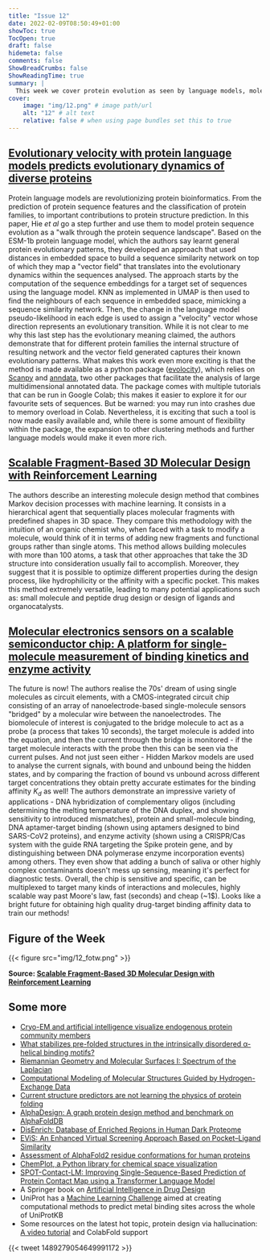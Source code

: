 ```yaml
---
title: "Issue 12"
date: 2022-02-09T08:50:49+01:00
showToc: true
TocOpen: true
draft: false
hidemeta: false
comments: false
ShowBreadCrumbs: false
ShowReadingTime: true
summary: |
  This week we cover protein evolution as seen by language models, molecular design by reinforcement learning, and molecular electronics to measure binding
cover:
    image: "img/12.png" # image path/url
    alt: "12" # alt text
    relative: false # when using page bundles set this to true
---
```


## [Evolutionary velocity with protein language models predicts evolutionary dynamics of diverse proteins](https://doi.org/10.1016/j.cels.2022.01.003)

Protein language models are revolutionizing protein bioinformatics. From the prediction of protein sequence features and the classification of protein families, to important contributions to protein structure prediction. In this paper, Hie *et al* go a step further and use them to model protein sequence evolution as a "walk through the protein sequence landscape". Based on the ESM-1b protein language model, which the authors say learnt general protein evolutionary patterns, they developed an approach that used distances in embedded space to build a sequence similarity network on top of which they map a "vector field" that translates into the evolutionary dynamics within the sequences analysed. The approach starts by the computation of the sequence embeddings for a target set of sequences using the language model. KNN as implemented in UMAP is then used to find the neighbours of each sequence in embedded space, mimicking a sequence similarity network. Then, the change in the language model pseudo-likelihood in each edge is used to assign a "velocity" vector whose direction represents an evolutionary transition. While it is not clear to me why this last step has the evolutionary meaning claimed, the authors demonstrate that for different protein families the internal structure of resulting network and the vector field generated captures their known evolutionary patterns. What makes this work even more exciting is that the method is made available as a python package ([evolocity](https://github.com/brianhie/evolocity)), which relies on [Scanpy](https://github.com/theislab/scanpy/) and [anndata](https://github.com/theislab/anndata), two other packages that facilitate the analysis of large multidimensional annotated data. The package comes with multiple tutorials that can be run in Google Colab; this makes it easier to explore it for our favourite sets of sequences. But be warned: you may run into crashes due to memory overload in Colab. Nevertheless, it is exciting that such a tool is now made easily available and, while there is some amount of flexibility within the package, the expansion to other clustering methods and further language models would make it even more rich. 

## [Scalable Fragment-Based 3D Molecular Design with Reinforcement Learning](https://arxiv.org/abs/2202.00658)
The authors describe an interesting molecule design method that combines Markov decision processes with machine learning. It consists  in a hierarchical agent that sequentially places molecular fragments with predefined shapes in 3D space. They compare this methodology with the intuition of an organic chemist who, when faced with a task to modify a molecule, would think of it in terms of adding new fragments and functional groups rather than single atoms. This method allows building molecules with more than 100 atoms, a task that other approaches that take the 3D structure into consideration usually fail to accomplish. Moreover, they suggest that it is possible to optimize different properties during the design process, like hydrophilicity or the affinity with a specific pocket. This makes this method extremely versatile, leading  to many potential applications such as: small molecule and peptide drug design or design of ligands and organocatalysts.

## [Molecular electronics sensors on a scalable semiconductor chip: A platform for single-molecule measurement of binding kinetics and enzyme activity](https://doi.org/10.1073/pnas.2112812119)

The future is now! The authors realise the 70s' dream of using single molecules as circuit elements, with a CMOS-integrated circuit chip consisting of an array of nanoelectrode-based single-molecule sensors "bridged" by a molecular wire between the nanoelectrodes. The biomolecule of interest is conjugated to the bridge molecule to act as a probe (a process that takes 10 seconds), the target molecule is added into the equation, and then the current through the bridge is monitored - if the target molecule interacts with the probe then this can be seen via the current pulses. And not just seen either -  Hidden Markov models are used to analyse the current signals, with bound and unbound being the hidden states, and by comparing the fraction of bound vs unbound across different target concentrations they obtain pretty accurate estimates for the binding affinity $K_d$ as well! The authors demonstrate an impressive variety of applications - DNA hybridization of complementary oligos (including determining the melting temperature of the DNA duplex, and showing sensitivity to introduced mismatches),  protein and small-molecule binding, DNA aptamer-target binding (shown using aptamers designed to bind SARS-CoV2 proteins), and enzyme activity (shown using a CRISPR/Cas system with the guide RNA targeting the Spike protein gene, and by distinguishing between DNA polymerase enzyme incorporation events) among others. They even show that adding a bunch of saliva or other highly complex contaminants doesn't mess up sensing, meaning it's perfect for diagnostic tests. Overall, the chip is sensitive and specific, can be multiplexed to target many kinds of interactions and molecules, highly scalable way past Moore's law, fast (seconds) and cheap (~1$). Looks like a bright future for obtaining high quality drug-target binding affinity data to train our methods!

## Figure of the Week

{{< figure src="img/12_fotw.png" >}}

**Source: [Scalable Fragment-Based 3D Molecular Design with Reinforcement Learning](https://arxiv.org/abs/2202.00658)**

## Some more
- [Cryo-EM and artificial intelligence visualize endogenous protein community members](https://doi.org/10.1016/j.str.2022.01.001)
- [What stabilizes pre-folded structures in the intrinsically disordered α-helical binding motifs?](https://doi.org/10.1101/2022.01.28.478151)
- [Riemannian Geometry and Molecular Surfaces I: Spectrum of the Laplacian](https://arxiv.org/abs/2201.04230)
- [Computational Modeling of Molecular Structures Guided by Hydrogen-Exchange Data](https://doi.org/10.1021/jasms.1c00328)
- [Current structure predictors are not learning the physics of protein folding](https://doi.org/10.1093/bioinformatics/btab881)
- [AlphaDesign: A graph protein design method and benchmark on AlphaFoldDB](https://arxiv.org/abs/2202.01079)
- [DisEnrich: Database of Enriched Regions in Human Dark Proteome](https://doi.org/10.1093/bioinformatics/btac051)
- [EViS: An Enhanced Virtual Screening Approach Based on Pocket–Ligand Similarity](https://doi.org/10.1021/acs.jcim.1c00944)
- [Assessment of AlphaFold2 residue conformations for human proteins](https://www.biorxiv.org/content/10.1101/2022.01.28.478137v1)
- [ChemPlot, a Python library for chemical space visualization](https://doi.org/10.26434/chemrxiv-2021-3zv3k-v2)
- [SPOT-Contact-LM: Improving Single-Sequence-Based Prediction of Protein Contact Map using a Transformer Language Model](https://doi.org/10.1093/bioinformatics/btac053)
- A Springer book on [Artificial Intelligence in Drug Design](https://link.springer.com/book/10.1007/978-1-0716-1787-8)
- UniProt has a [Machine Learning Challenge](http://insideuniprot.blogspot.com/2022/02/the-uniprot-metal-binding-site-machine.html) aimed at creating computational methods to predict metal binding sites across the whole of UniProtKB
- Some resources on the latest hot topic, protein design via hallucination:  [A video tutorial](https://www.youtube.com/watch?v=2HmXwlKWMVs) and ColabFold support

{{< tweet 1489279054649991172 >}}
